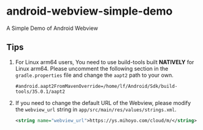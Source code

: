 # android-webview-simple-demo

A Simple Demo of Android Webview

## Tips

1. For Linux arm64 users, You need to use build-tools built **NATIVELY** for Linux arm64. Please uncomment the following section in
   the `gradle.properties` file and change the `aapt2` path to your own.

   ```properties
   #android.aapt2FromMavenOverride=/home/lf/Android/Sdk/build-tools/35.0.1/aapt2
   ```

2. If you need to change the default URL of the Webview, please modify the `webview_url` string in
   `app/src/main/res/values/strings.xml`.

   ```xml
   <string name="webview_url">https://ys.mihoyo.com/cloud/m/</string>
   ```
